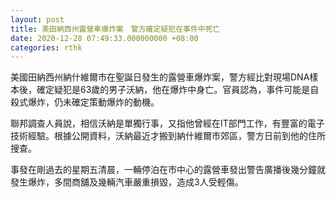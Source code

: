 ```yaml
---
layout: post
title: 美田納西州露營車爆炸案　警方確定疑犯在事件中死亡
date: 2020-12-28 07:49:33.000000000 +08:00
categories: rthk
---
```


美國田納西州納什維爾市在聖誕日發生的露營車爆炸案，警方經比對現場DNA樣本後，確定疑犯是63歲的男子沃納，他在爆炸中身亡。官員認為，事件可能是自殺式爆炸，仍未確定策動爆炸的動機。

聯邦調查人員說，相信沃納是單獨行事，又指他曾經在IT部門工作，有豐富的電子技術經驗。根據公開資料，沃納最近才搬到納什維爾市郊區，警方日前到他的住所搜查。

事發在剛過去的星期五清晨，一輛停泊在市中心的露營車發出警告廣播後幾分鐘就發生爆炸，多間商舖及幾輛汽車嚴重損毀，造成3人受輕傷。
